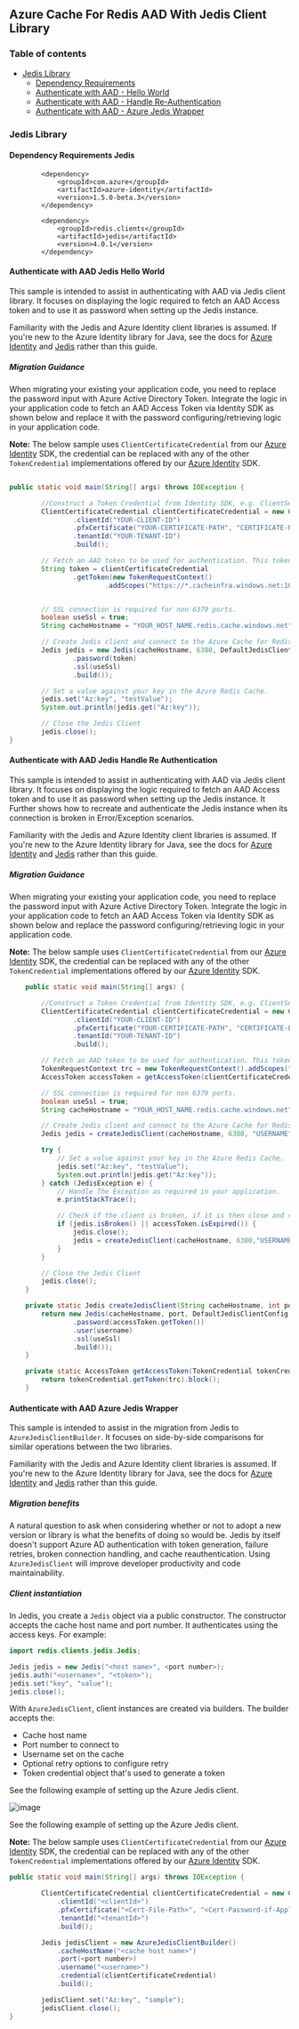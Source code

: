 ## Azure Cache For Redis AAD With Jedis Client Library

### Table of contents

- [Jedis Library](#jedis-library)
    - [Dependency Requirements](#dependency-requirements-jedis)
    - [Authenticate with AAD - Hello World](#authenticate-with-aad-jedis-hello-world)
    - [Authenticate with AAD - Handle Re-Authentication](#authenticate-with-aad-jedis-handle-re-authentication)
    - [Authenticate with AAD - Azure Jedis Wrapper](#authenticate-with-aad-azure-jedis-wrapper)

### Jedis Library

#### Dependency Requirements Jedis
```
        <dependency>
            <groupId>com.azure</groupId>
            <artifactId>azure-identity</artifactId>
            <version>1.5.0-beta.3</version>
        </dependency>

        <dependency>
            <groupId>redis.clients</groupId>
            <artifactId>jedis</artifactId>
            <version>4.0.1</version>
        </dependency>

```


#### Authenticate with AAD Jedis Hello World
This sample is intended to assist in authenticating with AAD via Jedis client library. It focuses on displaying the logic required to fetch an AAD Access token and to use it as password when setting up the Jedis instance.

Familiarity with the Jedis and Azure Identity client libraries is assumed. If you're new to the Azure Identity library for Java, see the docs for [Azure Identity](https://docs.microsoft.com/azure/developer/java/sdk/identity) and [Jedis](https://www.javadoc.io/doc/redis.clients/jedis/latest/index.html) rather than this guide.

##### Migration Guidance
When migrating your existing your application code, you need to replace the password input with Azure Active Directory Token.
Integrate the logic in your application code to fetch an AAD Access Token via Identity SDK as shown below and replace it with the password configuring/retrieving logic in your application code.

**Note:** The below sample uses `ClientCertificateCredential` from our [Azure Identity](https://docs.microsoft.com/azure/developer/java/sdk/identity) SDK, the credential can be replaced with any of the other `TokenCredential` implementations offered by our [Azure Identity](https://docs.microsoft.com/azure/developer/java/sdk/identity) SDK.

```java

public static void main(String[] args) throws IOException {

        //Construct a Token Credential from Identity SDK, e.g. ClientSecretCredential / Client CertificateCredential / ManagedIdentityCredential etc.
        ClientCertificateCredential clientCertificateCredential = new ClientCertificateCredentialBuilder()
                .clientId("YOUR-CLIENT-ID")
                .pfxCertificate("YOUR-CERTIFICATE-PATH", "CERTIFICATE-PASSWORD")
                .tenantId("YOUR-TENANT-ID")
                .build();

        // Fetch an AAD token to be used for authentication. This token will be used as the password.
        String token = clientCertificateCredential
                .getToken(new TokenRequestContext()
                        .addScopes("https://*.cacheinfra.windows.net:10225/appid/.default")).block().getToken();


        // SSL connection is required for non 6379 ports.
        boolean useSsl = true; 
        String cacheHostname = "YOUR_HOST_NAME.redis.cache.windows.net";

        // Create Jedis client and connect to the Azure Cache for Redis over the TLS/SSL port using the access token as password.
        Jedis jedis = new Jedis(cacheHostname, 6380, DefaultJedisClientConfig.builder()
                .password(token)
                .ssl(useSsl)
                .build());

        // Set a value against your key in the Azure Redis Cache.
        jedis.set("Az:key", "testValue");
        System.out.println(jedis.get("Az:key"));

        // Close the Jedis Client
        jedis.close();
}
```

#### Authenticate with AAD Jedis Handle Re Authentication
This sample is intended to assist in authenticating with AAD via Jedis client library. It focuses on displaying the logic required to fetch an AAD Access token and to use it as password when setting up the Jedis instance. It Further shows how to recreate and authenticate the Jedis instance when its connection is broken in Error/Exception scenarios.

Familiarity with the Jedis and Azure Identity client libraries is assumed. If you're new to the Azure Identity library for Java, see the docs for [Azure Identity](https://docs.microsoft.com/azure/developer/java/sdk/identity) and [Jedis](https://www.javadoc.io/doc/redis.clients/jedis/latest/index.html) rather than this guide.


##### Migration Guidance
When migrating your existing your application code, you need to replace the password input with Azure Active Directory Token.
Integrate the logic in your application code to fetch an AAD Access Token via Identity SDK as shown below and replace the password configuring/retrieving logic in your application code.

**Note:** The below sample uses `ClientCertificateCredential` from our [Azure Identity](https://docs.microsoft.com/azure/developer/java/sdk/identity) SDK, the credential can be replaced with any of the other `TokenCredential` implementations offered by our [Azure Identity](https://docs.microsoft.com/azure/developer/java/sdk/identity) SDK.

```java
    public static void main(String[] args) {

        //Construct a Token Credential from Identity SDK, e.g. ClientSecretCredential / Client CertificateCredential / ManagedIdentityCredential etc.
        ClientCertificateCredential clientCertificateCredential = new ClientCertificateCredentialBuilder()
                .clientId("YOUR-CLIENT-ID")
                .pfxCertificate("YOUR-CERTIFICATE-PATH", "CERTIFICATE-PASSWORD")
                .tenantId("YOUR-TENANT-ID")
                .build();

        // Fetch an AAD token to be used for authentication. This token will be used as the password.
        TokenRequestContext trc = new TokenRequestContext().addScopes("https://*.cacheinfra.windows.net:10225/appid/.default");
        AccessToken accessToken = getAccessToken(clientCertificateCredential, trc);

        // SSL connection is required for non 6379 ports.
        boolean useSsl = true;
        String cacheHostname = "YOUR_HOST_NAME.redis.cache.windows.net";

        // Create Jedis client and connect to the Azure Cache for Redis over the TLS/SSL port using the access token as password.
        Jedis jedis = createJedisClient(cacheHostname, 6380, "USERNAME", accessToken, useSsl);

        try {
            // Set a value against your key in the Azure Redis Cache.
            jedis.set("Az:key", "testValue");
            System.out.println(jedis.get("Az:key"));
        } catch (JedisException e) {
            // Handle The Exception as required in your application.
            e.printStackTrace();

            // Check if the client is broken, if it is then close and recreate it to create a new healthy connection.
            if (jedis.isBroken() || accessToken.isExpired()) {
                jedis.close();
                jedis = createJedisClient(cacheHostname, 6380,"USERNAME", getAccessToken(clientCertificateCredential, trc), useSsl);
            }
        }

        // Close the Jedis Client
        jedis.close();
    }

    private static Jedis createJedisClient(String cacheHostname, int port, String username, AccessToken accessToken, boolean useSsl) {
        return new Jedis(cacheHostname, port, DefaultJedisClientConfig.builder()
                .password(accessToken.getToken())
                .user(username)
                .ssl(useSsl)
                .build());
    }

    private static AccessToken getAccessToken(TokenCredential tokenCredential, TokenRequestContext trc) {
        return tokenCredential.getToken(trc).block();
    }
```

#### Authenticate with AAD Azure Jedis Wrapper
This sample is intended to assist in the migration from Jedis to `AzureJedisClientBuilder`. It focuses on side-by-side comparisons for similar operations between the two libraries.

Familiarity with the Jedis and Azure Identity client libraries is assumed. If you're new to the Azure Identity library for Java, see the docs for [Azure Identity](https://docs.microsoft.com/azure/developer/java/sdk/identity) and [Jedis](https://www.javadoc.io/doc/redis.clients/jedis/latest/index.html) rather than this guide.

##### Migration benefits

A natural question to ask when considering whether or not to adopt a new version or library is what the benefits of doing so would be. Jedis by itself doesn't support Azure AD authentication with token generation, failure retries, broken connection handling, and cache reauthentication. Using `AzureJedisClient` will improve developer productivity and code maintainability.

##### Client instantiation

In Jedis, you create a `Jedis` object via a public constructor. The constructor accepts the cache host name and port number. It authenticates using the access keys. For example:

```java
import redis.clients.jedis.Jedis;

Jedis jedis = new Jedis("<host name>", <port number>);
jedis.auth("<username>", "<token>");
jedis.set("key", "value");
jedis.close();
```

With `AzureJedisClient`, client instances are created via builders. The builder accepts the:

- Cache host name
- Port number to connect to
- Username set on the cache
- Optional retry options to configure retry
- Token credential object that's used to generate a token

See the following example of setting up the Azure Jedis client.

![image](https://user-images.githubusercontent.com/5430778/166531908-3ed78774-3672-4bf8-a6cf-9c6ef6c0bdff.png)

See the following example of setting up the Azure Jedis client.

**Note:** The below sample uses `ClientCertificateCredential` from our [Azure Identity](https://docs.microsoft.com/azure/developer/java/sdk/identity) SDK, the credential can be replaced with any of the other `TokenCredential` implementations offered by our [Azure Identity](https://docs.microsoft.com/azure/developer/java/sdk/identity) SDK.

```java
public static void main(String[] args) throws IOException {

        ClientCertificateCredential clientCertificateCredential = new ClientCertificateCredentialBuilder()
            .clientId("<clientId>")
            .pfxCertificate("<Cert-File-Path>", "<Cert-Password-if-Applicable>")
            .tenantId("<tenantId>")
            .build();

        Jedis jedisClient = new AzureJedisClientBuilder()
            .cacheHostName("<cache host name>")
            .port(<port number>)
            .username("<username>")
            .credential(clientCertificateCredential)
            .build();

        jedisClient.set("Az:key", "sample");
        jedisClient.close();
}
```
